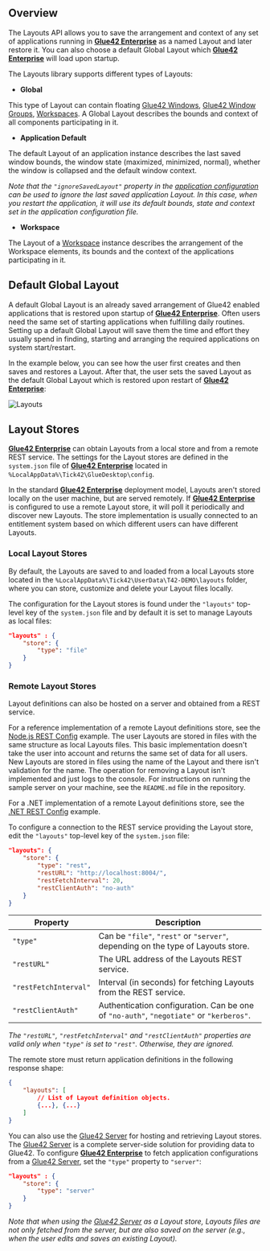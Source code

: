 ## Overview

The Layouts API allows you to save the arrangement and context of any set of applications running in [**Glue42 Enterprise**](https://glue42.com/enterprise/) as a named Layout and later restore it. You can also choose a default Global Layout which [**Glue42 Enterprise**](https://glue42.com/enterprise/) will load upon startup.

The Layouts library supports different types of Layouts:

- **Global**

This type of Layout can contain floating [Glue42 Windows](../../window-management/overview/index.html), [Glue42 Window Groups](../../window-management/javascript/index.html#window-groups), [Workspaces](../../workspaces/overview/index.html). A Global Layout describes the bounds and context of all components participating in it.

- **Application Default**

The default Layout of an application instance describes the last saved window bounds, the window state (maximized, minimized, normal), whether the window is collapsed and the default window context.

*Note that the `"ignoreSavedLayout"` property in the [application configuration](../../../../developers/configuration/application/index.html) can be used to ignore the last saved application Layout. In this case, when you restart the application, it will use its default bounds, state and context set in the application configuration file.*

- **Workspace**

The Layout of a [Workspace](../../workspaces/overview/index.html) instance describes the arrangement of the Workspace elements, its bounds and the context of the applications participating in it.

## Default Global Layout

<glue42 name="addClass" class="colorSection" element="p" text="Available since Glue42 Enterprise 3.9">

A default Global Layout is an already saved arrangement of Glue42 enabled applications that is restored upon startup of [**Glue42 Enterprise**](https://glue42.com/enterprise/). Often users need the same set of starting applications when fulfilling daily routines. Setting up a default Global Layout will save them the time and effort they usually spend in finding, starting and arranging the required applications on system start/restart.

In the example below, you can see how the user first creates and then saves and restores a Layout. After that, the user sets the saved Layout as the default Global Layout which is restored upon restart of [**Glue42 Enterprise**](https://glue42.com/enterprise/):

![Layouts](../../../../images/layouts/layouts.gif)

## Layout Stores

[**Glue42 Enterprise**](https://glue42.com/enterprise/) can obtain Layouts from a local store and from a remote REST service. The settings for the Layout stores are defined in the `system.json` file of [**Glue42 Enterprise**](https://glue42.com/enterprise/) located in `%LocalAppData%\Tick42\GlueDesktop\config`.

In the standard [**Glue42 Enterprise**](https://glue42.com/enterprise/) deployment model, Layouts aren't stored locally on the user machine, but are served remotely. If [**Glue42 Enterprise**](https://glue42.com/enterprise/) is configured to use a remote Layout store, it will poll it periodically and discover new Layouts. The store implementation is usually connected to an entitlement system based on which different users can have different Layouts.

### Local Layout Stores

By default, the Layouts are saved to and loaded from a local Layouts store located in the `%LocalAppData%\Tick42\UserData\T42-DEMO\layouts` folder, where you can store, customize and delete your Layout files locally. 

The configuration for the Layout stores is found under the `"layouts"` top-level key of the `system.json` file and by default it is set to manage Layouts as local files:

```json
"layouts" : {
    "store": {
        "type": "file"
    }
}
```

### Remote Layout Stores

Layout definitions can also be hosted on a server and obtained from a REST service. 

For a reference implementation of a remote Layout definitions store, see the [Node.js REST Config](https://github.com/Glue42/rest-config-example-node-js) example. The user Layouts are stored in files with the same structure as local Layouts files. This basic implementation doesn't take the user into account and returns the same set of data for all users. New Layouts are stored in files using the name of the Layout and there isn't validation for the name. The operation for removing a Layout isn't implemented and just logs to the console. For instructions on running the sample server on your machine, see the `README.md` file in the repository.

For a .NET implementation of a remote Layout definitions store, see the [.NET REST Config](https://github.com/Tick42/rest-config-example-net) example.

To configure a connection to the REST service providing the Layout store, edit the `"layouts"` top-level key of the `system.json` file:

```json
"layouts": {
    "store": {
        "type": "rest",
        "restURL": "http://localhost:8004/",
        "restFetchInterval": 20,
        "restClientAuth": "no-auth"
    }
} 
```

| Property | Description |
|----------|-------------|
| `"type"` | Can be `"file"`, `"rest"` or `"server"`, depending on the type of Layouts store. |
| `"restURL"` | The URL address of the Layouts REST service. |
| `"restFetchInterval"` | Interval (in seconds) for fetching Layouts from the REST service. |
| `"restClientAuth"` | Authentication configuration. Can be one of `"no-auth"`, `"negotiate"` or `"kerberos"`. |

*The `"restURL"`, `"restFetchInterval"` and `"restClientAuth"` properties are valid only when `"type"` is set to `"rest"`. Otherwise, they are ignored.*

The remote store must return application definitions in the following response shape:

```json
{
    "layouts": [
        // List of Layout definition objects.
        {...}, {...}
    ]
}
```

You can also use the [Glue42 Server](../../../glue42-server/index.html) for hosting and retrieving Layout stores. The [Glue42 Server](../../../glue42-server/index.html) is a complete server-side solution for providing data to Glue42. To configure [**Glue42 Enterprise**](https://glue42.com/enterprise/) to fetch application configurations from a [Glue42 Server](../../../glue42-server/index.html), set the `"type"` property to `"server"`:

```json
"layouts" : {
    "store": {
        "type": "server"
    }
}
```

*Note that when using the [Glue42 Server](../../../glue42-server/index.html) as a Layout store, Layouts files are not only fetched from the server, but are also saved on the server (e.g., when the user edits and saves an existing Layout).*